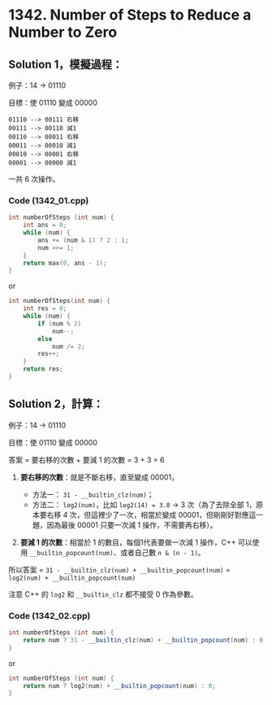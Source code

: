 # 1342. Number of Steps to Reduce a Number to Zero

## Solution 1，模擬過程：

例子：14 -> 01110

目標：使 01110 變成 00000

```
01110 --> 00111 右移
00111 --> 00110 減1
00110 --> 00011 右移
00011 --> 00010 減1
00010 --> 00001 右移
00001 --> 00000 減1
```
一共 6 次操作。

### Code (1342_01.cpp)

```cpp
int numberOfSteps (int num) {
    int ans = 0;
    while (num) {
        ans += (num & 1) ? 2 : 1;
        num >>= 1;
    }
    return max(0, ans - 1);
}
```

or

```cpp
int numberOfSteps(int num) {
    int res = 0;
    while (num) {
        if (num % 2)
            num--;
        else
            num /= 2;
        res++;
    }
    return res;
}
```

## Solution 2，計算：

例子：14 -> 01110

目標：使 01110 變成 00000

答案 = 要右移的次數 + 要減 1 的次數 = 3 + 3 = 6

1. <strong>要右移的次數</strong>：就是不斷右移，直至變成 00001，
    - 方法一： ```31 - __builtin_clz(num)```；
    - 方法二：  ```log2(num)```，比如 ```log2(14) = 3.8``` -> 3 次（為了去除全部 1，原本要右移 4 次，但這裡少了一次，相當於變成 00001，但剛剛好對應這一題，因為最後 00001 只要一次減 1 操作，不需要再右移）。

2. <strong>要減 1 的次數</strong>：相當於 1 的數目，每個1代表要做一次減 1 操作，C++ 可以使用 ```__builtin_popcount(num)```、或者自己數 ```n & (n - 1)```。

所以答案 = ```31 - __builtin_clz(num) + __builtin_popcount(num)``` = ```log2(num) + __builtin_popcount(num)```

注意 C++ 的 ```log2``` 和 ```__builtin_clz``` 都不接受 0 作為參數。

### Code (1342_02.cpp)

```cpp
int numberOfSteps (int num) {
    return num ? 31 - __builtin_clz(num) + __builtin_popcount(num) : 0;
}
```

or

```cpp
int numberOfSteps (int num) {
    return num ? log2(num) + __builtin_popcount(num) : 0;
}
```
